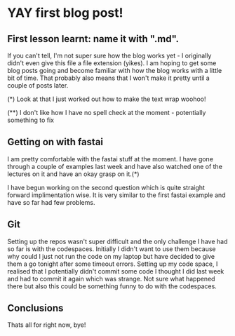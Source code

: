 # YAY first blog post!

## First lesson learnt: name it with ".md". 
If you can't tell, I'm not super sure how the blog works yet - I originally didn't even give this file a file extension (yikes). I am hoping to get some blog posts going and become familiar with how the blog works with a little bit of time.  That probably also means that I won't make it pretty until a couple of posts later. 

(*) Look at that I just worked out how to make the text wrap woohoo!

(**) I don't like how I have no spell check at the moment - potentially something to fix

## Getting on with fastai 
I am pretty comfortable with the fastai stuff at the moment. I have gone through a couple of examples last week and have also watched one of the lectures on it and have an okay grasp on it.(*) 

I have begun working on the second question which is quite straight forward implimentation wise. It is very similar to the first fastai example and have so far had few problems. 

## Git
Setting up the repos wasn't super difficult and the only challenge I have had so far is with the codespaces. Initially I didn't want to use them because why could I just not run the code on my laptop but have decided to give them a go tonight after some timeout errors. Setting up my code space, I realised that I potentially didn't commit some code I thought I did last week and had to commit it again which was strange. Not sure what happened there but also this could be something funny to do with the codespaces. 

## Conclusions

Thats all for right now, bye!
